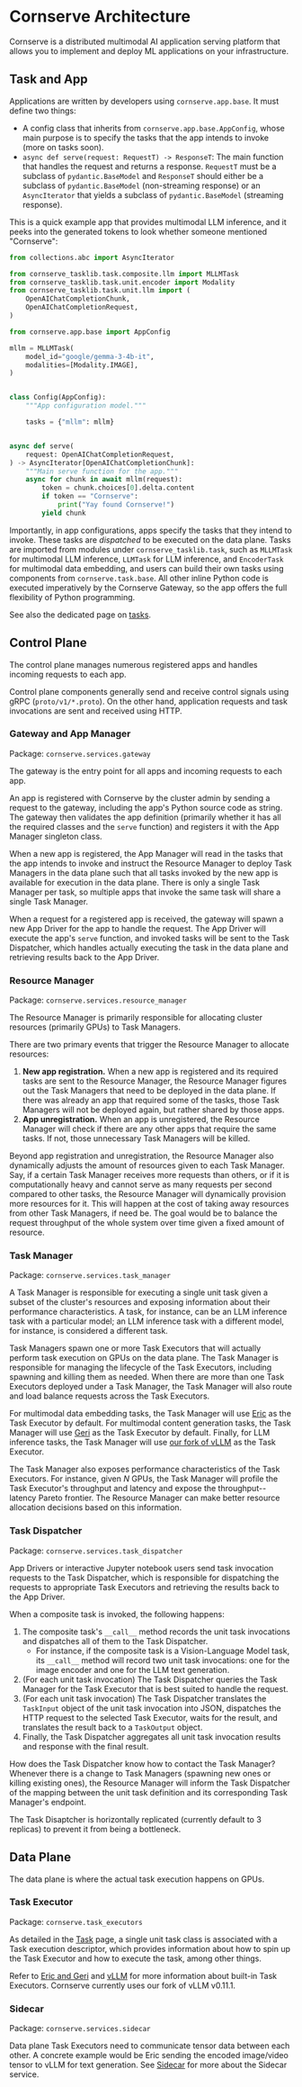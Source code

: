 # Cornserve Architecture

Cornserve is a distributed multimodal AI application serving platform that allows you to implement and deploy ML applications on your infrastructure.

## Task and App

Applications are written by developers using `cornserve.app.base`.
It must define two things:

- A config class that inherits from `cornserve.app.base.AppConfig`, whose main purpose is to specify the tasks that the app intends to invoke (more on tasks soon).
- `async def serve(request: RequestT) -> ResponseT`: The main function that handles the request and returns a response. `RequestT` must be a subclass of `pydantic.BaseModel` and `ResponseT` should either be a subclass of `pydantic.BaseModel` (non-streaming response) or an `AsyncIterator` that yields a subclass of `pydantic.BaseModel` (streaming response).

This is a quick example app that provides multimodal LLM inference, and it peeks into the generated tokens to look whether someone mentioned "Cornserve":

```python
from collections.abc import AsyncIterator

from cornserve_tasklib.task.composite.llm import MLLMTask
from cornserve_tasklib.task.unit.encoder import Modality
from cornserve_tasklib.task.unit.llm import (
    OpenAIChatCompletionChunk,
    OpenAIChatCompletionRequest,
)

from cornserve.app.base import AppConfig

mllm = MLLMTask(
    model_id="google/gemma-3-4b-it",
    modalities=[Modality.IMAGE],
)


class Config(AppConfig):
    """App configuration model."""

    tasks = {"mllm": mllm}


async def serve(
    request: OpenAIChatCompletionRequest,
) -> AsyncIterator[OpenAIChatCompletionChunk]:
    """Main serve function for the app."""
    async for chunk in await mllm(request):
        token = chunk.choices[0].delta.content
        if token == "Cornserve":
            print("Yay found Cornserve!")
        yield chunk

```

Importantly, in app configurations, apps specify the tasks that they intend to invoke.
These tasks are *dispatched* to be executed on the data plane.
Tasks are imported from modules under `cornserve_tasklib.task`, such as `MLLMTask` for multimodal LLM inference, `LLMTask` for LLM inference, and `EncoderTask` for multimodal data embedding, and users can build their own tasks using components from `cornserve.task.base`.
All other inline Python code is executed imperatively by the Cornserve Gateway, so the app offers the full flexibility of Python programming.

See also the dedicated page on [tasks](task.md).


## Control Plane

The control plane manages numerous registered apps and handles incoming requests to each app.

Control plane components generally send and receive control signals using gRPC (`proto/v1/*.proto`).
On the other hand, application requests and task invocations are sent and received using HTTP.

### Gateway and App Manager

Package: `cornserve.services.gateway`

The gateway is the entry point for all apps and incoming requests to each app.

An app is registered with Cornserve by the cluster admin by sending a request to the gateway, including the app's Python source code as string.
The gateway then validates the app definition (primarily whether it has all the required classes and the `serve` function) and registers it with the App Manager singleton class.

When a new app is registered, the App Manager will read in the tasks that the app intends to invoke and instruct the Resource Manager to deploy Task Managers in the data plane such that all tasks invoked by the new app is available for execution in the data plane.
There is only a single Task Manager per task, so multiple apps that invoke the same task will share a single Task Manager.

When a request for a registered app is received, the gateway will spawn a new App Driver for the app to handle the request.
The App Driver will execute the app's `serve` function, and invoked tasks will be sent to the Task Dispatcher, which handles actually executing the task in the data plane and retrieving results back to the App Driver.

### Resource Manager

Package: `cornserve.services.resource_manager`

The Resource Manager is primarily responsible for allocating cluster resources (primarily GPUs) to Task Managers.

There are two primary events that trigger the Resource Manager to allocate resources:

1. **New app registration.** When a new app is registered and its required tasks are sent to the Resource Manager, the Resource Manager figures out the Task Managers that need to be deployed in the data plane. If there was already an app that required some of the tasks, those Task Managers will not be deployed again, but rather shared by those apps.
2. **App unregistration.** When an app is unregistered, the Resource Manager will check if there are any other apps that require the same tasks. If not, those unnecessary Task Managers will be killed.

Beyond app registration and unregistration, the Resource Manager also dynamically adjusts the amount of resources given to each Task Manager.
Say, if a certain Task Manager receives more requests than others, or if it is computationally heavy and cannot serve as many requests per second compared to other tasks, the Resource Manager will dynamically provision more resources for it.
This will happen at the cost of taking away resources from other Task Managers, if need be.
The goal would be to balance the request throughput of the whole system over time given a fixed amount of resource.

### Task Manager

Package: `cornserve.services.task_manager`

A Task Manager is responsible for executing a single unit task given a subset of the cluster's resources and exposing information about their performance characteristics.
A task, for instance, can be an LLM inference task with a particular model; an LLM inference task with a different model, for instance, is considered a different task.

Task Managers spawn one or more Task Executors that will actually perform task execution on GPUs on the data plane.
The Task Manager is responsible for managing the lifecycle of the Task Executors, including spawning and killing them as needed.
When there are more than one Task Executors deployed under a Task Manager, the Task Manager will also route and load balance requests across the Task Executors.

For multimodal data embedding tasks, the Task Manager will use [Eric](eric_and_geri.md) as the Task Executor by default.
For multimodal content generation tasks, the Task Manager will use [Geri](eric_and_geri.md) as the Task Executor by default.
Finally, for LLM inference tasks, the Task Manager will use [our fork of vLLM](https://github.com/cornserve-ai/vllm) as the Task Executor.

The Task Manager also exposes performance characteristics of the Task Executors.
For instance, given $N$ GPUs, the Task Manager will profile the Task Executor's throughput and latency and expose the throughput--latency Pareto frontier.
The Resource Manager can make better resource allocation decisions based on this information.

### Task Dispatcher

Package: `cornserve.services.task_dispatcher`

App Drivers or interactive Jupyter notebook users send task invocation requests to the Task Dispatcher, which is responsible for dispatching the requests to appropriate Task Executors and retrieving the results back to the App Driver.

When a composite task is invoked, the following happens:

1. The composite task's `__call__` method records the unit task invocations and dispatches all of them to the Task Dispatcher.
    - For instance, if the composite task is a Vision-Language Model task, its `__call__` method will record two unit task invocations: one for the image encoder and one for the LLM text generation.
2. (For each unit task invocation) The Task Dispatcher queries the Task Manager for the Task Executor that is best suited to handle the request.
3. (For each unit task invocation) The Task Dispatcher translates the `TaskInput` object of the unit task invocation into JSON, dispatches the HTTP request to the selected Task Executor, waits for the result, and translates the result back to a `TaskOutput` object.
4. Finally, the Task Dispatcher aggregates all unit task invocation results and response with the final result.

How does the Task Dispatcher know how to contact the Task Manager?
Whenever there is a change to Task Managers (spawning new ones or killing existing ones), the Resource Manager will inform the Task Dispatcher of the mapping between the unit task definition and its corresponding Task Manager's endpoint.

The Task Disaptcher is horizontally replicated (currently default to 3 replicas) to prevent it from being a bottleneck.


## Data Plane

The data plane is where the actual task execution happens on GPUs.

### Task Executor

Package: `cornserve.task_executors`

As detailed in the [Task](task.md) page, a single unit task class is associated with a Task execution descriptor, which provides information about how to spin up the Task Executor and how to execute the task, among other things.

Refer to [Eric and Geri](eric_and_geri.md) and [vLLM](https://github.com/cornserve-ai/vllm) for more information about built-in Task Executors. Cornserve currently uses our fork of vLLM v0.11.1.

### Sidecar

Package: `cornserve.services.sidecar`

Data plane Task Executors need to communicate tensor data between each other.
A concrete example would be Eric sending the encoded image/video tensor to vLLM for text generation.
See [Sidecar](sidecar.md) for more about the Sidecar service.
